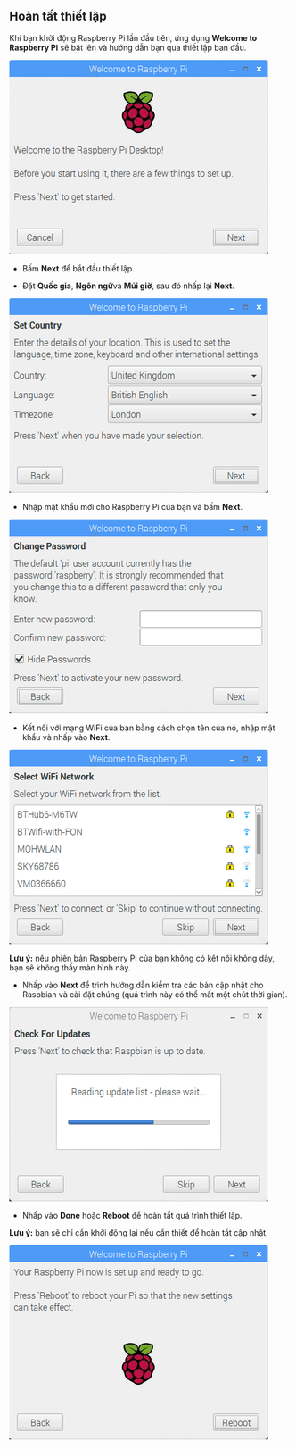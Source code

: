 ## Hoàn tất thiết lập

Khi bạn khởi động Raspberry Pi lần đầu tiên, ứng dụng **Welcome to Raspberry Pi** sẽ bật lên và hướng dẫn bạn qua thiết lập ban đầu.

![pi wizard](images/piwiz.gif)

+ Bấm **Next** để bắt đầu thiết lập.

+ Đặt **Quốc gia**, **Ngôn ngữ**và **Múi giờ**, sau đó nhấp lại **Next**.

![pi wizard đất nước](images/piwiz2.PNG)

+ Nhập mật khẩu mới cho Raspberry Pi của bạn và bấm **Next**.

![pi wizard mật khẩu](images/piwiz3.PNG)

+ Kết nối với mạng WiFi của bạn bằng cách chọn tên của nó, nhập mật khẩu và nhấp vào **Next**.

![pi wizard wifi](images/piwiz4.PNG)

**Lưu ý:** nếu phiên bản Raspberry Pi của bạn không có kết nối không dây, bạn sẽ không thấy màn hình này.

+ Nhấp vào **Next** để trình hướng dẫn kiểm tra các bản cập nhật cho Raspbian và cài đặt chúng (quá trình này có thể mất một chút thời gian).

![pi wizard cập nhật](images/piwiz6.PNG)

+ Nhấp vào **Done** hoặc **Reboot** để hoàn tất quá trình thiết lập.

**Lưu ý:** bạn sẽ chỉ cần khởi động lại nếu cần thiết để hoàn tất cập nhật.

![pi wizard hoàn thành](images/piwiz7.PNG)